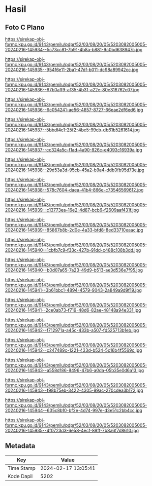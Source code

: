 # Hasil

## Foto C Plano

https://sirekap-obj-formc.kpu.go.id/9143/pemilu/pdpr/52/03/08/20/05/5203082005005-20240216-145934--5c73cc81-7b91-4b8a-b881-9c0bd638947c.jpg

https://sirekap-obj-formc.kpu.go.id/9143/pemilu/pdpr/52/03/08/20/05/5203082005005-20240216-145935--954f6e11-2ba1-47df-b011-dc98a89942cc.jpg

https://sirekap-obj-formc.kpu.go.id/9143/pemilu/pdpr/52/03/08/20/05/5203082005005-20240216-145936--67b0aff9-af35-4b31-a22e-80e318762c07.jpg

https://sirekap-obj-formc.kpu.go.id/9143/pemilu/pdpr/52/03/08/20/05/5203082005005-20240216-145936--6c054241-ae56-4857-8727-66eae2df6ed6.jpg

https://sirekap-obj-formc.kpu.go.id/9143/pemilu/pdpr/52/03/08/20/05/5203082005005-20240216-145937--5bbdf4c1-25f2-4be5-99cb-db61b5261614.jpg

https://sirekap-obj-formc.kpu.go.id/9143/pemilu/pdpr/52/03/08/20/05/5203082005005-20240216-145937--cc324a5c-f1ad-4a90-826c-e4093c16939a.jpg

https://sirekap-obj-formc.kpu.go.id/9143/pemilu/pdpr/52/03/08/20/05/5203082005005-20240216-145938--29d53a3d-95cb-45a2-b9a4-ddb0fb95d73e.jpg

https://sirekap-obj-formc.kpu.go.id/9143/pemilu/pdpr/52/03/08/20/05/5203082005005-20240216-145938--578c7604-daea-41b4-866e-c73546569612.jpg

https://sirekap-obj-formc.kpu.go.id/9143/pemilu/pdpr/52/03/08/20/05/5203082005005-20240216-145939--c13773ea-16e2-4d87-bcb6-f2609aaf431f.jpg

https://sirekap-obj-formc.kpu.go.id/9143/pemilu/pdpr/52/03/08/20/05/5203082005005-20240216-145939--85867b8b-2d0e-4a33-bfd8-8ed33710eaac.jpg

https://sirekap-obj-formc.kpu.go.id/9143/pemilu/pdpr/52/03/08/20/05/5203082005005-20240216-145940--1cbfb7c9-f33c-427b-91dd-c488c108b3dd.jpg

https://sirekap-obj-formc.kpu.go.id/9143/pemilu/pdpr/52/03/08/20/05/5203082005005-20240216-145940--b0d07a65-7a23-49d9-b513-ae3d536e7f95.jpg

https://sirekap-obj-formc.kpu.go.id/9143/pemilu/pdpr/52/03/08/20/05/5203082005005-20240216-145941--3b61bbc1-4894-4579-9043-2a849a9d9f19.jpg

https://sirekap-obj-formc.kpu.go.id/9143/pemilu/pdpr/52/03/08/20/05/5203082005005-20240216-145941--2ce0ab73-f719-48d6-82ae-48148a94e331.jpg

https://sirekap-obj-formc.kpu.go.id/9143/pemilu/pdpr/52/03/08/20/05/5203082005005-20240216-145942--f712971a-a45c-433b-a507-fd525713b1eb.jpg

https://sirekap-obj-formc.kpu.go.id/9143/pemilu/pdpr/52/03/08/20/05/5203082005005-20240216-145942--c247489c-1221-433d-b524-5c16b4f5569c.jpg

https://sirekap-obj-formc.kpu.go.id/9143/pemilu/pdpr/52/03/08/20/05/5203082005005-20240216-145943--a558d186-8496-47b6-a0da-05b35e0d6a13.jpg

https://sirekap-obj-formc.kpu.go.id/9143/pemilu/pdpr/52/03/08/20/05/5203082005005-20240216-145943--f98b75eb-3422-4305-99ac-270cdea3b172.jpg

https://sirekap-obj-formc.kpu.go.id/9143/pemilu/pdpr/52/03/08/20/05/5203082005005-20240216-145944--635c8b10-bf2e-4d74-997e-d3e51c2bb4cc.jpg

https://sirekap-obj-formc.kpu.go.id/9143/pemilu/pdpr/52/03/08/20/05/5203082005005-20240216-145935--4f0723d3-6e58-4ecf-88ff-7b8a6f7d8610.jpg


## Metadata

| Key        | Value               |
| ---------- | ------------------- |
| Time Stamp | 2024-02-17 13:05:41 |
| Kode Dapil | 5202                |



